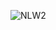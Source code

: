 ![NLW2](https://user-images.githubusercontent.com/16269962/89945535-e397c180-dbf7-11ea-9ea4-1c0dda9849d7.png)

